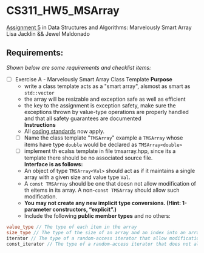 # CS311_HW5_MSArray
 [Assignment 5](https://www.cs.uaf.edu/~chappell/class/2023_fall/cs311/docs/d-assn05d.html) in Data Structures and Algorithms: Marvelously Smart Array
 Lisa Jacklin && Jewel Maldonado

## Requirements:  
*Shown below are some requirements and checklist items:*  
- [ ] Exercise A - Marvelously Smart Array Class Template
    **Purpose**  
    - write a class template acts as a "smart array", alsmost as smart as `std::vector`  
    - the array will be resizable and exception safe as well as efficient  
    - the key to the assignment is exception safety, make sure the exceptions thrown by value-type operations are properly handled and that all safety guarantees are documented  
    **Instructions**  
    - All [coding standards](https://www.cs.uaf.edu/~chappell/class/2023_fall/cs311/docs/coding_std.html) now apply.
    - [ ] Name the class template "`TMSArray`" example a `TMSArray` whose items have type `double` would be declared as `TMSArray<double> `
    - [ ] implement th ecalss template in file tmsarray.hpp, since its a template there should be no associated source file.  
    **Interface is as follows:**  
    - An object of type `TMSArray<Val>` should act as if it maintains a single array with a given size and value type `Val`.  
    - A `const TMSArray` should be one that doesn not allow modification of th eitems in its array. A non-`const TMSArray` should allow such modification.  
    - **You may not create any new implicit type conversions. (Hint: 1-parameter constructors, “explicit”.)**  
    - Include the following **public member types** and no others:  
```cpp
value_type // The type of each item in the array
size_type // The type of the size of an array and an index into an array.
iterator // The type of a random-access iterator that allow modification of the item it references.
const_iterator // The type of a random-access iterator that does not allow modification of the item it references.
```
   
